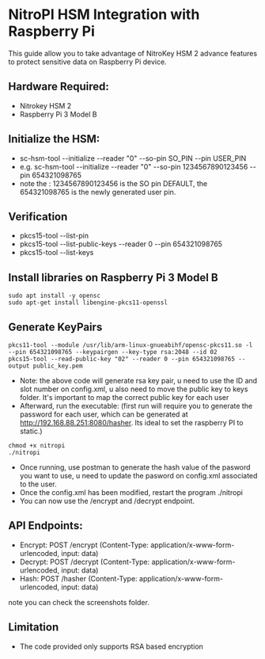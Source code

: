 # NitroPI HSM Integration with Raspberry Pi
This guide allow you to take advantage of NitroKey HSM 2 advance features to protect sensitive data on Raspberry Pi device.

## Hardware Required:

- Nitrokey HSM 2
- Raspberry Pi 3 Model B

## Initialize the HSM:

- sc-hsm-tool --initialize --reader "0" --so-pin SO_PIN --pin USER_PIN
- e.g.  sc-hsm-tool --initialize --reader "0" --so-pin 1234567890123456 --pin 654321098765
- note the : 1234567890123456 is the SO pin DEFAULT, the 654321098765 is the newly generated user pin.

## Verification
- pkcs15-tool --list-pin
- pkcs15-tool --list-public-keys --reader 0 --pin 654321098765
- pkcs15-tool --list-keys


## Install libraries on Raspberry Pi 3 Model B

```
sudo apt install -y opensc
sudo apt-get install libengine-pkcs11-openssl
```

## Generate KeyPairs
```
pkcs11-tool --module /usr/lib/arm-linux-gnueabihf/opensc-pkcs11.so -l --pin 654321098765 --keypairgen --key-type rsa:2048 --id 02
pkcs15-tool --read-public-key "02" --reader 0 --pin 654321098765 --output public_key.pem
```
- Note: the above code will generate rsa key pair, u need to use the ID and slot number on config.xml, u also need to move the public key to keys folder. It's important to  map the correct public key for each user
- Afterward, run the executable:   (first run will require you to generate the password for each user, which can be generated at http://192.168.88.251:8080/hasher. Its ideal to set the raspberry PI to static.)
```
chmod +x nitropi
./nitropi
```
-  Once running, use postman to generate the hash value of the pasword you want to use, u need to update the pasword on config.xml associated to the user.
-  Once the config.xml has been modified, restart the program ./nitropi 
-  You can now use the /encrypt and /decrypt endpoint.

## API Endpoints: 

- Encrypt: POST /encrypt (Content-Type: application/x-www-form-urlencoded, input: data)
- Decrypt: POST /decrypt (Content-Type: application/x-www-form-urlencoded, input: data)
- Hash: POST /hasher (Content-Type: application/x-www-form-urlencoded, input: data)

note you can check the screenshots folder.

## Limitation
- The code provided only supports RSA based encryption